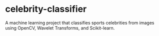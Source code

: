 # celebrity-classifier
 A machine learning project that classifies sports celebrities from images using OpenCV, Wavelet Transforms, and Scikit-learn.
